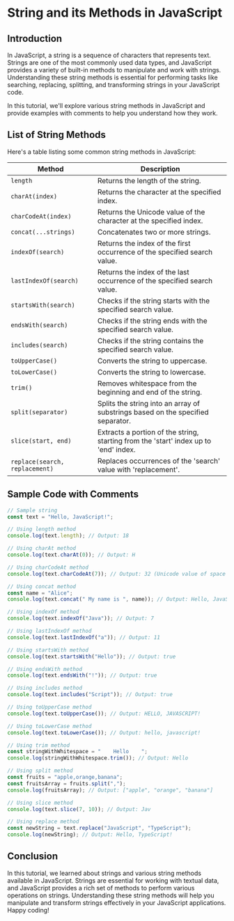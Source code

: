 # String and its Methods in JavaScript

## Introduction

In JavaScript, a string is a sequence of characters that represents text. Strings are one of the most commonly used data types, and JavaScript provides a variety of built-in methods to manipulate and work with strings. Understanding these string methods is essential for performing tasks like searching, replacing, splitting, and transforming strings in your JavaScript code. 

In this tutorial, we'll explore various string methods in JavaScript and provide examples with comments to help you understand how they work.

## List of String Methods

Here's a table listing some common string methods in JavaScript:

| Method                | Description                                                                           |
| --------------------- | ------------------------------------------------------------------------------------- |
| `length`              | Returns the length of the string.                                                     |
| `charAt(index)`       | Returns the character at the specified index.                                        |
| `charCodeAt(index)`   | Returns the Unicode value of the character at the specified index.                   |
| `concat(...strings)`  | Concatenates two or more strings.                                                     |
| `indexOf(search)`     | Returns the index of the first occurrence of the specified search value.             |
| `lastIndexOf(search)` | Returns the index of the last occurrence of the specified search value.              |
| `startsWith(search)`  | Checks if the string starts with the specified search value.                          |
| `endsWith(search)`    | Checks if the string ends with the specified search value.                            |
| `includes(search)`    | Checks if the string contains the specified search value.                             |
| `toUpperCase()`       | Converts the string to uppercase.                                                     |
| `toLowerCase()`       | Converts the string to lowercase.                                                     |
| `trim()`              | Removes whitespace from the beginning and end of the string.                          |
| `split(separator)`    | Splits the string into an array of substrings based on the specified separator.      |
| `slice(start, end)`   | Extracts a portion of the string, starting from the 'start' index up to 'end' index. |
| `replace(search, replacement)` | Replaces occurrences of the 'search' value with 'replacement'.                      |

## Sample Code with Comments

```javascript
// Sample string
const text = "Hello, JavaScript!";

// Using length method
console.log(text.length); // Output: 18

// Using charAt method
console.log(text.charAt(0)); // Output: H

// Using charCodeAt method
console.log(text.charCodeAt(7)); // Output: 32 (Unicode value of space character)

// Using concat method
const name = "Alice";
console.log(text.concat(" My name is ", name)); // Output: Hello, JavaScript! My name is Alice

// Using indexOf method
console.log(text.indexOf("Java")); // Output: 7

// Using lastIndexOf method
console.log(text.lastIndexOf("a")); // Output: 11

// Using startsWith method
console.log(text.startsWith("Hello")); // Output: true

// Using endsWith method
console.log(text.endsWith("!")); // Output: true

// Using includes method
console.log(text.includes("Script")); // Output: true

// Using toUpperCase method
console.log(text.toUpperCase()); // Output: HELLO, JAVASCRIPT!

// Using toLowerCase method
console.log(text.toLowerCase()); // Output: hello, javascript!

// Using trim method
const stringWithWhitespace = "    Hello    ";
console.log(stringWithWhitespace.trim()); // Output: Hello

// Using split method
const fruits = "apple,orange,banana";
const fruitsArray = fruits.split(",");
console.log(fruitsArray); // Output: ["apple", "orange", "banana"]

// Using slice method
console.log(text.slice(7, 10)); // Output: Jav

// Using replace method
const newString = text.replace("JavaScript", "TypeScript");
console.log(newString); // Output: Hello, TypeScript!
```

## Conclusion

In this tutorial, we learned about strings and various string methods available in JavaScript. Strings are essential for working with textual data, and JavaScript provides a rich set of methods to perform various operations on strings. 
Understanding these string methods will help you manipulate and transform strings effectively in your JavaScript applications. Happy coding!